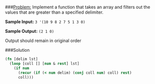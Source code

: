 ###[Problem:](https://www.hackerrank.com/challenges/fp-filter-array)
Implement a function that takes an array and filters out the values that are greater than a specified delimiter. 

**Sample Input:** ```3 '(10 9 8 2 7 5 1 3 0)```

**Sample Output:** ```(2 1 0)```

Output should remain in original order

###Solution
```clojure
(fn [delim lst]
  (loop [coll [] [num & rest] lst]
    (if num
      (recur (if (< num delim) (conj coll num) coll) rest)
      coll))) 
```
